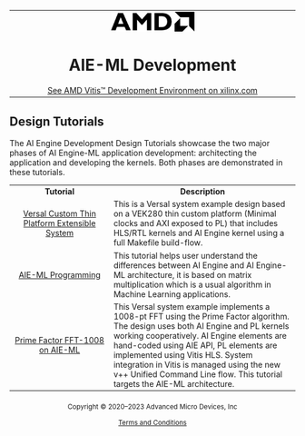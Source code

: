<table class="sphinxhide" width="100%">
 <tr width="100%">
    <td align="center"><img src="https://raw.githubusercontent.com/Xilinx/Image-Collateral/main/xilinx-logo.png" width="30%"/><h1>AIE-ML Development</h1>
    <a href="https://www.xilinx.com/products/design-tools/vitis.html">See AMD Vitis™ Development Environment on xilinx.com</br></a>
    </td>
 </tr>
</table>

## Design Tutorials

The AI Engine Development Design Tutorials showcase the two major phases of AI Engine-ML application development: architecting the application and developing the kernels. Both phases are demonstrated in these tutorials.

 <table style="width:100%">
 <tr>
 <td width="35%" align="center"><b>Tutorial</b>
 <td width="65%" align="center"><b>Description</b>
 </tr>
<tr>
 <td align="center"><a href="../../../Developer_Contributed/01-Versal_Custom_Thin_Platform_Extensible_System/">Versal Custom Thin Platform Extensible System</a></td>
 <td>This is a Versal system example design based on a VEK280 thin custom platform (Minimal clocks and AXI exposed to PL) that includes HLS/RTL kernels and AI Engine kernel using a full Makefile build-flow.</td>
 </tr>
 <tr>
 <td align="center"><a href="./01-AIE-ML-programming-and-optimization/">AIE-ML Programming</a></td>
 <td>This tutorial helps user understand the differences between AI Engine and AI Engine-ML architecture, it is based on matrix multiplication which is a usual algorithm in Machine Learning applications. </td>
 </tr>
 <tr>
 <td align="center"><a href="./02-Prime-Factor-FFT/">Prime Factor FFT-1008 on AIE-ML</a></td>
 <td>This Versal system example implements a 1008-pt FFT using the Prime Factor algorithm. The design uses both AI Engine and PL kernels working cooperatively. AI Engine elements are hand-coded using AIE API, PL elements are implemented using Vitis HLS. System integration in Vitis is managed using the new v++ Unified Command Line flow. This tutorial targets the AIE-ML architecture. </td>
 </tr>
</table>


<p class="sphinxhide" align="center"><sub>Copyright © 2020–2023 Advanced Micro Devices, Inc</sub></p>

<p class="sphinxhide" align="center"><sup><a href="https://www.amd.com/en/corporate/copyright">Terms and Conditions</a></sup></p>
